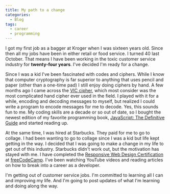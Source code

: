 ```yaml
---
title: My path to a change
categories:
  - Blog
tags:
  - career
  - programming
---
```


I got my first job as a bagger at Kroger when I was sixteen years old. Since
then all my jobs have been in either retail or food service. I turned 40 last
October. That means I have been working in the toxic customer service industry for
**twenty-four years**. I've decided I'm ready for a change.

Since I was a kid I've been fascinated with codes and ciphers. While I know that
computer cryptography is far superior to anything that uses pencil and paper
(other than a one-time pad) I still enjoy doing ciphers by hand. A few months
ago I came across the [VIC cipher](https://en.wikipedia.org/wiki/VIC_cipher),
which most consider was the most complicated hand cipher ever used in the field.
I played with it for a while, encoding and decoding messages to myself, but
realized I could write a program to encode messages for me to decode. Yes, this
sounds fun to me. My coding skills are a decade or so out of date, so I bought
the newest edition of my favorite programming book, [JavaScript: The Definitive
Guide](https://amzn.to/36T9sle "Affiliate link") and started reading up.

At the same time, I was hired at Starbucks. They paid for me to go to collage.
I had been wanting to go to collage since I was a kid but life kept getting in
the way. I decided that I was going to make a change in my life to get out of
this industry. Starbucks didn't work out, but the motivation has stayed with me.
I have completed the [Responsive Web Design
Certification](https://www.freecodecamp.org/certification/joshsurber/responsive-web-design)
at [freeCodeCamp](http://freecodecamp.org). I've been watching YouTube videos
and reading articles on how to break into a career as a developer.

I'm getting out of customer service jobs. I'm committed to learning all I can
and improving my life. And I'm going to post updates of what I'm learning and
doing along the way.
